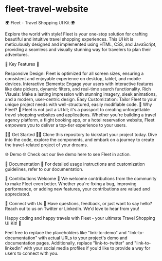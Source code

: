 # fleet-travel-website

🌍 Fleet - Travel Shopping UI Kit 🌍

Explore the world with style! Fleet is your one-stop solution for crafting beautiful and intuitive travel shopping experiences. This UI kit is meticulously designed and implemented using HTML, CSS, and JavaScript, providing a seamless and visually stunning way for travelers to plan their adventures.

🌟 Key Features 🌟

Responsive Design: Fleet is optimized for all screen sizes, ensuring a consistent and enjoyable experience on desktop, tablet, and mobile devices.
Interactive Elements: Engage your users with interactive features like date pickers, dynamic filters, and real-time search functionality.
Rich Visuals: Make a lasting impression with stunning imagery, sleek animations, and a modern, user-centric design.
Easy Customization: Tailor Fleet to your unique project needs with well-structured, easily modifiable code.
🚀 Why Fleet? 🚀
Fleet is not just a UI kit; it's a passport to creating unforgettable travel shopping websites and applications. Whether you're building a travel agency platform, a flight booking app, or a hotel reservation website, Fleet empowers you to deliver a top-tier experience to your users.

👨‍💻 Get Started 👩‍💻
Clone this repository to kickstart your project today. Dive into the code, explore the components, and embark on a journey to create the travel-related project of your dreams.

🌐 Demo 🌐
Check out our live demo here to see Fleet in action.

📖 Documentation 📖
For detailed usage instructions and customization guidelines, refer to our documentation.

🤝 Contributions Welcome 🤝
We welcome contributions from the community to make Fleet even better. Whether you're fixing a bug, improving performance, or adding new features, your contributions are valued and appreciated.

👥 Connect with Us 👥
Have questions, feedback, or just want to say hello? Reach out to us on Twitter or LinkedIn. We'd love to hear from you!

Happy coding and happy travels with Fleet - your ultimate Travel Shopping UI Kit! 🌟

Feel free to replace the placeholders like "link-to-demo" and "link-to-documentation" with actual URLs to your project's demo and documentation pages. Additionally, replace "link-to-twitter" and "link-to-linkedin" with your social media profiles if you'd like to provide a way for users to connect with you.
